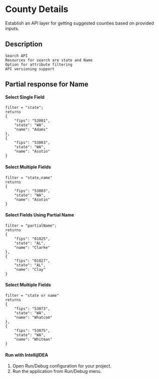 # County Details
Establish an API layer for getting suggested counties based on provided inputs.

## Description
    Search API
    Resources for search are state and Name
    Option for attribute filtering
    API versioning support

## Partial response for Name

#### Select Single Field

	filter = "state";
	returns 
    {
        "fips": "53001",
        "state": "WA",
        "name": "Adams"
    },
    {
        "fips": "53003",
        "state": "WA",
        "name": "Asotin"
    }

#### Select Multiple Fields

	filter = "state,name"
	returns 
    {
        "fips": "53003",
        "state": "WA",
        "name": "Asotin"
    }
#### Select Fields Using Partial Name

	filter = "partialName";
	returns 
    {
        "fips": "01025",
        "state": "AL",
        "name": "Clarke"
    },
    {
        "fips": "01027",
        "state": "AL",
        "name": "Clay"
    }

#### Select Multiple Fields

	filter = "state or name"
	returns 
    {
        "fips": "53073",
        "state": "WA",
        "name": "Whatcom"
    },
    {
        "fips": "53075",
        "state": "WA",
        "name": "Whitman"
    }

#### Run with IntellijIDEA

1. Open Run/Debug configuration for your project.
2. Run the application from Run/Debug menu.